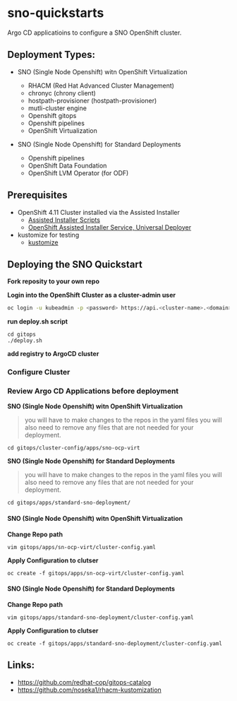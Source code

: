 # sno-quickstarts

Argo CD applicatioins to configure a SNO OpenShift cluster. 

## Deployment Types: 
* SNO (Single Node Openshift) witn OpenShift Virtualization
  * RHACM (Red Hat Advanced Cluster Management)
  * chronyc (chrony client)
  * hostpath-provisioner (hostpath-provisioner)
  * mutli-cluster engine
  * Openshift gitops
  * Openshift pipelines
  * OpenShift Virtualization
  
* SNO (Single Node Openshift) for Standard Deployments
  * Openshift pipelines
  * OpenShift Data Foundation
  * OpenShift LVM Operator (for ODF)

## Prerequisites
* OpenShift 4.11 Cluster installed via the Assisted Installer 
  * [Assisted Installer Scripts](https://github.com/tosin2013/openshift-4-deployment-notes/tree/master/assisted-installer)
  * [OpenShift Assisted Installer Service, Universal Deployer](https://github.com/tosin2013/ocp4-ai-svc-universal)
* kustomize for testing
  * [kustomize](https://kustomize.io/)

## Deploying the SNO Quickstart
**Fork reposity to your own repo**

**Login into the OpenShift Cluster as a cluster-admin user**
```bash
oc login -u kubeadmin -p <password> https://api.<cluster-name>.<domain>:6443
```

**run deploy.sh script**
```
cd gitops
./deploy.sh
```

**add registry to ArgoCD cluster**

### Configure Cluster
### Review Argo CD Applications before deployment 
**SNO (Single Node Openshift) witn OpenShift Virtualization**
> you will have to make changes to the repos in the yaml files you will also need to remove any files that are not needed for your deployment.
```
cd gitops/cluster-config/apps/sno-ocp-virt
```

**SNO (Single Node Openshift) for Standard Deployments**
> you will have to make changes to the repos in the yaml files you will also need to remove any files that are not needed for your deployment.
```
cd gitops/apps/standard-sno-deployment/
```

#### SNO (Single Node Openshift) witn OpenShift Virtualization
**Change Repo path**
```
vim gitops/apps/sn-ocp-virt/cluster-config.yaml
```
**Apply Configuration to clutser**
```
oc create -f gitops/apps/sn-ocp-virt/cluster-config.yaml
```
#### SNO (Single Node Openshift) for Standard Deployments
**Change Repo path**
```
vim gitops/apps/standard-sno-deployment/cluster-config.yaml
```
**Apply Configuration to clutser**
```
oc create -f gitops/apps/standard-sno-deployment/cluster-config.yaml
```



## Links:
* https://github.com/redhat-cop/gitops-catalog
* https://github.com/noseka1/rhacm-kustomization